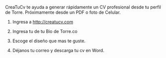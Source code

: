 CreaTuCv te ayuda a generar rápidamente un CV profesional desde tu perfil de Torre. Próximamente desde un PDF o foto de Celular. 

1) Ingresa a http://creatucv.com

2) Ingresa tu de tu Bio de Torre.co

3) Escoge el diseño que mas te guste.

4) Déjanos tu correo y descarga tu cv en Word.
